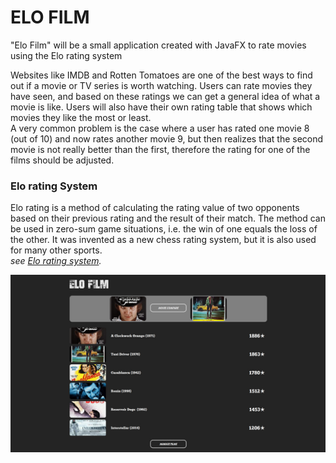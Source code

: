 # ELO FILM
"Elo Film" will be a small application created with JavaFX to rate movies using the Elo rating system

Websites like IMDB and Rotten Tomatoes are one of the best ways to find out if a movie or TV series is worth watching. Users
can rate movies they have seen, and based on these ratings we can get a general idea of what a movie is like.
Users will also have their own rating table that shows which movies they like the most or least.
<br>
A very common problem is the case where a user has rated one movie 8 (out of 10) and now rates another movie
9, but then realizes that the second movie is not really better than the first,
therefore the rating for one of the films should be adjusted.
### Elo rating System
Elo rating is a method of calculating the rating value of two opponents based on their previous rating and the result of their match.
The method can be used in zero-sum game situations, i.e. the win of one equals the loss of the other.
It was invented as a new chess rating system, but it is also used for many other sports.
<br><i> see  [Elo rating system](https://en.wikipedia.org/wiki/Elo_rating_system).

![main Menu](./readme_images/main.jpg)



